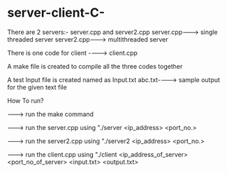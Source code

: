 # server-client-C-

There are 2 servers:- server.cpp and server2.cpp
           server.cpp---> single threaded server
           server2.cpp---> multithreaded server

There is one code for client ----> client.cpp

A make file is created to compile all the three codes together

A test Input file is created named as Input.txt
abc.txt----> sample output for the given text file


How To run?


---> run the make command

---> run the server.cpp using "./server <ip_address> <port_no.>

---> run the server2.cpp using "./server2 <ip_address> <port_no.>

---> run the client.cpp using "./client <ip_address_of_server> <port_no_of_server> <input.txt> <output.txt>

